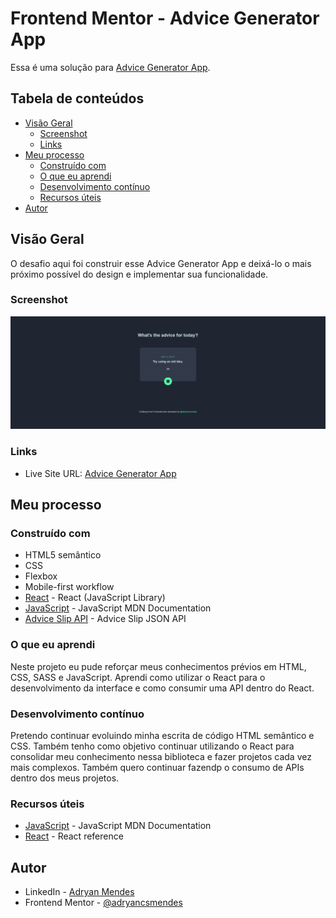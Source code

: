 # Frontend Mentor - Advice Generator App

Essa é uma solução para [Advice Generator App](https://www.frontendmentor.io/challenges/advice-generator-app-QdUG-13db/hub). 

## Tabela de conteúdos

- [Visão Geral](#visão-geral)
  - [Screenshot](#screenshot)
  - [Links](#links)
- [Meu processo](#meu-processo)
  - [Construído com](#construído-com)
  - [O que eu aprendi](#o-que-eu-aprendi)
  - [Desenvolvimento contínuo](#desenvolvimento-contínuo)
  - [Recursos úteis](#recursos-úteis)
- [Autor](#autor)


## Visão Geral

O desafio aqui foi construir esse Advice Generator App e deixá-lo o mais próximo possível do design e implementar sua funcionalidade.


### Screenshot


![](src/images/screenshot.png)


### Links

- Live Site URL: [Advice Generator App](https://advice-generator-app-steel-xi.vercel.app/)


## Meu processo

### Construído com

- HTML5 semântico
- CSS
- Flexbox
- Mobile-first workflow
- [React](https://react.dev/) - React (JavaScript Library)
- [JavaScript](https://developer.mozilla.org/pt-BR/docs/Web/JavaScript) - JavaScript MDN Documentation
- [Advice Slip API](https://api.adviceslip.com/) - Advice Slip JSON API


### O que eu aprendi

Neste projeto eu pude reforçar meus conhecimentos prévios em HTML, CSS, SASS e JavaScript. Aprendi como utilizar o React para o desenvolvimento da interface e como consumir uma API dentro do React.


### Desenvolvimento contínuo

Pretendo continuar evoluindo minha escrita de código HTML semântico e CSS. Também tenho como objetivo continuar utilizando o React para consolidar meu conhecimento nessa biblioteca e fazer projetos cada vez mais complexos. Também quero continuar fazendp o consumo de APIs dentro dos meus projetos.


### Recursos úteis

- [JavaScript](https://developer.mozilla.org/pt-BR/docs/Web/JavaScript) - JavaScript MDN Documentation
- [React](https://react.dev/reference/react) - React reference

## Autor

- LinkedIn - [Adryan Mendes](https://www.linkedin.com/in/adryan-c%C3%A9sar-mendes-527248186/)
- Frontend Mentor - [@adryancsmendes](https://www.frontendmentor.io/profile/adryancsmendes)


